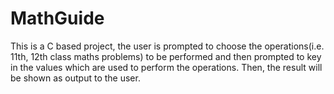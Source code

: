 # MathGuide
This is a C based project, the user is prompted to choose the operations(i.e. 11th, 12th class maths problems)  to be performed and then prompted to key in the values which are used to perform the operations. Then, the result will be shown as output to the user. 
